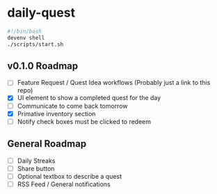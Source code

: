 # daily-quest

```bash
#!/bin/bash
devenv shell
./scripts/start.sh
```

## v0.1.0 Roadmap
- [ ] Feature Request / Quest Idea workflows (Probably just a link to this repo)
- [X] UI element to show a completed quest for the day
- [ ] Communicate to come back tomorrow
- [X] Primative inventory section
- [ ] Notify check boxes must be clicked to redeem

## General Roadmap
- [ ] Daily Streaks
- [ ] Share button
- [ ] Optional textbox to describe a quest
- [ ] RSS Feed / General notifications
